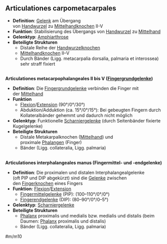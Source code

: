 ## **Articulationes carpometacarpales**

-   **Definition**: [Gelenk](https://next.amboss.com/de/article/s60tmS#Z0e954beb9bb9a533764a65e9b806a324) am Übergang von [Handwurzel](https://next.amboss.com/de/article/io0JbS#Z1be93cd005906d2d91eef6e3fcfdc8e8) zu [Mittelhandknochen](https://next.amboss.com/de/article/io0JbS#Z695f4ff754ea3560786949b33b6426cd) II-V
-   **Funktion**: Stabilisierung des Übergangs von [Handwurzel](https://next.amboss.com/de/article/io0JbS#Z1be93cd005906d2d91eef6e3fcfdc8e8) zu [Mittelhand](https://next.amboss.com/de/article/io0JbS#Z695f4ff754ea3560786949b33b6426cd)
-   **Gelenktyp**: [Amphiarthrose](https://next.amboss.com/de/article/s60tmS#Z9e28158ddf766b4e6d18f7ec77548205)
-   **Beteiligte Strukturen**
    -   Distale Reihe der [Handwurzelknochen](https://next.amboss.com/de/article/io0JbS#Z1be93cd005906d2d91eef6e3fcfdc8e8)
    -   [Mittelhandknochen](https://next.amboss.com/de/article/io0JbS#Z695f4ff754ea3560786949b33b6426cd) II–V
    -   Durch Bänder (Ligg. metacarpalia dorsalia, palmaria et interossea) sehr straff fixiert

## 

**Articulationes metacarpophalangeales II bis V ([Fingergrundgelenke](https://next.amboss.com/de/article/io0JbS#Za9872cf0cfe8c78fbfd853363696c61b))**

-   **Definition**: Die [Fingergrundgelenke](https://next.amboss.com/de/article/io0JbS#Za9872cf0cfe8c78fbfd853363696c61b) verbinden die Finger mit der [Mittelhand](https://next.amboss.com/de/article/io0JbS#Z695f4ff754ea3560786949b33b6426cd)
-   **Funktion**
    -   [Flexion](https://next.amboss.com/de/article/H60KmS#Zc1a781e16b45f2ddc18b42365b8b0903)/[Extension](https://next.amboss.com/de/article/H60KmS#Zbdfd278a2badf97a52d598dc2cd2c497) (90°/0°/30°)
    -   Abduktion/Adduktion (ca. 15°/0°/15°): Bei gebeugten Fingern durch Kollateralbänder gehemmt und dadurch nicht möglich
-   **Gelenktyp**: Funktionelle [Scharniergelenke](https://next.amboss.com/de/article/s60tmS#Zab97a07e9a306cb5696072928c5785ff) (durch Seitenbänder fixierte Kugelgelenke)
-   **Beteiligte Strukturen**
    -   Distale Metakarpalknochen ([Mittelhand](https://next.amboss.com/de/article/io0JbS#Z695f4ff754ea3560786949b33b6426cd)) und proximale [Phalangen](https://next.amboss.com/de/article/io0JbS#Z8404c5bce0ee73bf757d8e20e16f6bde) (Finger)
    -   Bänder (Ligg. collateralia, Ligg. palmaria)

## 

**Articulationes interphalangeales manus (Fingermittel- und -endgelenke)**

-   **Definition**: Die proximalen und distalen Interphalangealgelenke (oft PIP und DIP abgekürzt) sind die [Gelenke](https://next.amboss.com/de/article/s60tmS#Z0e954beb9bb9a533764a65e9b806a324) zwischen den [Fingerknochen](https://next.amboss.com/de/article/io0JbS#Z4a4e36cc6cf06c3b37f30b4aa49c18a1) eines Fingers
-   **Funktion**: [Flexion](https://next.amboss.com/de/article/H60KmS#Zc1a781e16b45f2ddc18b42365b8b0903)/[Extension](https://next.amboss.com/de/article/H60KmS#Zbdfd278a2badf97a52d598dc2cd2c497)
    -   [Fingermittelgelenke](https://next.amboss.com/de/article/io0JbS#Z207cc2e407d723eccf103191f6065ce2) (PIP): (100–110°/0°/0°)
    -   [Fingerendgelenke](https://next.amboss.com/de/article/io0JbS#Z207cc2e407d723eccf103191f6065ce2) (DIP): (80–90°/0°/0–5°)
-   **Gelenktyp**: [Scharniergelenke](https://next.amboss.com/de/article/s60tmS#Zab97a07e9a306cb5696072928c5785ff)
-   **Beteiligte Strukturen**
    -   [Phalanx](https://next.amboss.com/de/article/io0JbS#Z8404c5bce0ee73bf757d8e20e16f6bde) proximalis und medialis bzw. medialis und distalis (beim Daumen: [Phalanx](https://next.amboss.com/de/article/io0JbS#Z8404c5bce0ee73bf757d8e20e16f6bde) proximalis und distalis)
    -   Bänder (Ligg. collateralia, Ligg. palmaria)

#m/m10